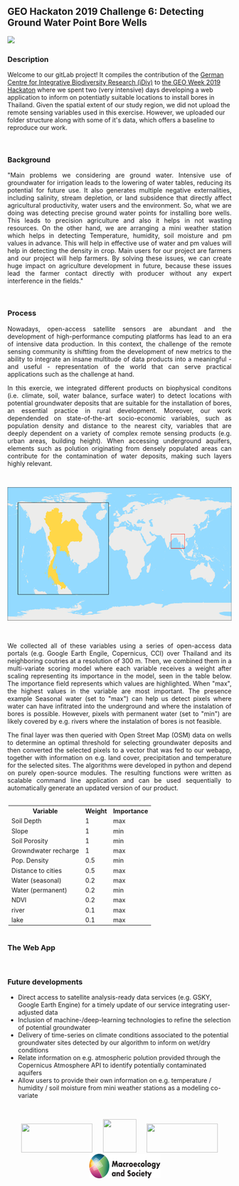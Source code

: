 ## GEO Hackaton 2019 Challenge 6: Detecting Ground Water Point Bore Wells

<img src="https://www.earthobservations.org/documents/geo16/hackathon_banner_m.jpg">

### Description
Welcome to our gitLab project! It compiles the contribution of the <a href="https://www.idiv.de/en">German Centre for Integrative Biodiversity Research (iDiv)</a> to <a href="https://www.earthobservations.org/geoweek19.php?t=hackathon_about">the GEO Week 2019 Hackaton</a> where we spent two (very intensive) days developing a web application to inform on potentiatly suitable locations to install bores in Thailand. Given the spatial extent of our study region, we did not upload the remote sensing variables used in this exercise. However, we uploaded our folder structure along with some of it's data, which offers a baseline to reproduce our work.

</br>

### Background
<p align="justify">
"Main problems we considering are ground water. Intensive use of groundwater for irrigation leads to the lowering of water tables, reducing its potential for future use. It also generates multiple negative externalities, including salinity, stream depletion, or land subsidence that directly affect agricultural productivity, water users and the environment. So, what we are doing was detecting precise ground water points for installing bore wells. This leads to precision agriculture and also it helps in not wasting resources. On the other hand, we are arranging a mini weather station which helps in detecting Temperature, humidity, soil moisture and pm values in advance. This will help in effective use of water and pm values will help in detecting the density in crop. Main users for our project are farmers and our project will help farmers. By solving these issues, we can create huge impact on agriculture development in future, because these issues lead the farmer contact directly with producer without any expert interference in the fields."
</p>

</br>

### Process
<p align="justify">
Nowadays, open-access satellite sensors are abundant and the development of high-performance computing platforms has lead to an era of intensive data production. In this context, the challenge of the remote sensing community is shiftting from the development of new metrics to the ability to integrate an insane multitude of data products into a meaningful - and useful - representation of the world that can serve practical applications such as the challenge at hand.
</p>
<p align="justify">
In this exercie, we integrated different products on biophysical conditons (i.e. climate, soil, water balance, surface water) to detect locations with potential groundwater deposits that are suitable for the installation of bores, an essential practice in rural development. Moreover, our work dependended on state-of-the-art socio-economic variables, such as population density and distance to the nearest city, variables that are deeply dependent on a variety of complex remote sensing products (e.g. urban areas, building height). When accessing underground aquifers, elements such as polution originating from densely populated areas can contribute for the contamination of water deposits, making such layers highly relevant.
</p>

</br>

<p align="center">
<img width=600 height=300 src="https://github.com/RRemelgado/GEO_Hackaton_2019/blob/master/studySite.png">
</p>

</br>

<p align="justify">
We collected all of these variables using a series of open-access data portals (e.g. Google Earth Engile, Copernicus, CCI) over Thailand and its neighboring coutries at a resolution of 300 m. Then, we combined them in a multi-variate scoring model where each variable receives a weight after scaling representing its importance in the model, seen in the table below. The importance field represents which values are highlighted. When "max", the highest values in the variable are most important. The presence example Seasonal water (set to "max") can help us detect pixels where water can have infitrated into the underground and where the instalation of bores is possible. However, pixels with permanent water (set to "min") are likely covered by e.g. rivers where the instalation of bores is not feasible. 
</p>
<p align="justify">
The final layer was then queried with Open Street Map (OSM) data on wells to determine an optimal threshold for selecting groundwater deposits and then converted the selected pixels to a vector that was fed to our webapp, together with information on e.g. land cover, precipitation and temperature for the selected sites. The algorithms were developed in python and depend on purely open-source modules. The resulting functions were written as scalable command line application and can be used sequentially to automatically generate an updated version of our product.
</p>

</br>

<table style="margin:0px auto; width:500px">
  <tr>
    <th>Variable</th>
    <th>Weight</th>
    <th>Importance</th>
  </tr>
  <tr>
    <td>Soil Depth</td>
    <td>1</td>
    <td>max</td>
  </tr>
  <tr>
    <td>Slope</td>
    <td>1</td>
    <td>min</td>
  </tr>
  <tr>
    <td>Soil Porosity</td>
    <td>1</td>
    <td>min</td>
  </tr>
  <tr>
    <td>Growndwater recharge</td>
    <td>1</td>
    <td>max</td>
  </tr>
  <tr>
    <td>Pop. Density</td>
    <td>0.5</td>
    <td>min</td>
  </tr>
  <tr>
    <td>Distance to cities</td>
    <td>0.5</td>
    <td>max</td>
  </tr>
  <tr>
    <td>Water (seasonal)</td>
    <td>0.2</td>
    <td>max</td>
  </tr>
  <tr>
    <td>Water (permanent)</td>
    <td>0.2</td>
    <td>min</td>
  </tr>
  <tr>
    <td>NDVI</td>
    <td>0.2</td>
    <td>max</td>
  </tr>
  <tr>
    <td>river</td>
    <td>0.1</td>
    <td>max</td>
  </tr>
  <tr>
    <td>lake</td>
    <td>0.1</td>
    <td>max</td>
  </tr>
</table>

</br>

### The Web App
<p align="justify">
</p>

</br>

### Future developments
<p align="justify">
  <ul>
    <li>Direct access to satellite analysis-ready data services (e.g. GSKY, Google Earth Engine) for a timely update of our service integrating user-adjusted data</li>
    <li>Inclusion of machine-/deep-learning technologies to refine the selection of potential groundwater</li>
    <li>Delivery of time-series on climate conditions associated to the potential groundwater sites detected by our algorithm to inform on wet/dry conditions</li>
    <li>Relate information on e.g. atmospheric polution provided through the Copernicus Atmosphere API to identify potentially contaminated aquifers</li>
    <li>Allow users to provide their own information on e.g. temperature / humidity / soil moisture from mini weather stations as a modeling co-variate</li>
</p>

</br>

<p align="center">
<a href="https://www.earthobservations.org/geoweek19.php?t=hackathon_about"><img width="160" height="65" src="https://www.earthobservations.org/images/page-graphics/top_banner_main_l_new.png"></a>&nbsp;&nbsp;&nbsp;&nbsp;&nbsp;&nbsp;<a href="https://geobon.org/"><img width="75" height="75" src="https://geobon.org/wp-content/uploads/2018/09/cropped-site-icon.png"></a>&nbsp;&nbsp;&nbsp;&nbsp;&nbsp;&nbsp;<a href="https://www.idiv.de/en"><img width="160" height="65" src="https://www.idiv.de/fileadmin/templates/images/logo.png"></a>&nbsp;&nbsp;&nbsp;&nbsp;&nbsp;&nbsp;<a href="https://www.idiv.de/en/groups_and_people/core_groups/macroecosocial.html"><img width="160" height="55" src="https://github.com/RRemelgado/GEO_Hackaton_2019/blob/master/MaS_long.svg"></a>
</p>
